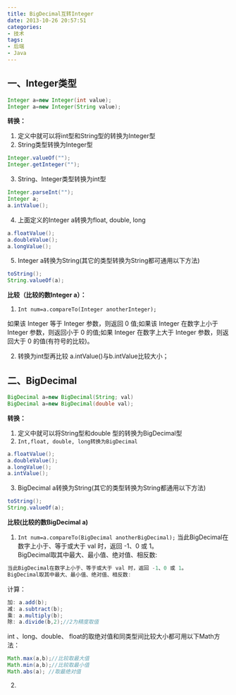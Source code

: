 ```yaml
---
title: BigDecimal互转Integer
date: 2013-10-26 20:57:51
categories:
- 技术
tags:
- 后端
- Java
---
```


## 一、Integer类型

```java
Integer a=new Integer(int value); 
Integer a=new Integer(String value);
```
<!-- more -->
**转换：**
1. 定义中就可以将int型和String型的转换为Integer型  
2. String类型转换为Integer型
```java
Integer.valueOf("");
Integer.getInteger("");
```

3. String、Integer类型转换为int型
```java
Integer.parseInt("");
Integer a;
a.intValue();
```

4. 上面定义的Integer a转换为float, double, long
```java
a.floatValue();
a.doubleValue();
a.longValue();
```

5. Integer a转换为String(其它的类型转换为String都可通用以下方法)
```java
toString();
String.valueOf(a);
```

**比较（比较的数Integer a）：**

1. `Int num=a.compareTo(Integer anotherInteger);`

如果该 Integer 等于 Integer 参数，则返回 0 值;如果该 Integer 在数字上小于 Integer 参数，则返回小于 0 的值;如果 Integer 在数字上大于 Integer 参数，则返回大于 0 的值(有符号的比较)。

2. 转换为int型再比较
a.intValue()与b.intValue比较大小；

## 二、BigDecimal

```java
BigDecimal a=new BigDecimal(String; val)
BigDecimal a=new BigDecimal(double val);
```

**转换：**
1. 定义中就可以将String型和double 型的转换为BigDecimal型
2. `Int,float, double, long转换为BigDecimal`
```java
a.floatValue();
a.doubleValue();
a.longValue();
a.intValue();
```

3. BigDecimal a转换为String(其它的类型转换为String都通用以下方法)
```java
toString();
String.valueOf(a);
```

**比较(比较的数BigDecimal a)**

1. `Int num=a.compareTo(BigDecimal anotherBigDecimal);`
当此BigDecimal在数字上小于、等于或大于 val 时，返回 -1、0 或 1。  
BigDecimal取其中最大、最小值、绝对值、相反数:
```java
当此BigDecimal在数字上小于、等于或大于 val 时，返回 -1、0 或 1。
BigDecimal取其中最大、最小值、绝对值、相反数:
```

计算：
```java
加: a.add(b);
减: a.subtract(b);
乘: a.multiply(b);
除: a.divide(b,2);//2为精度取值
```

int 、long、double、 float的取绝对值和同类型间比较大小都可用以下Math方法：
```java
Math.max(a,b);//比较取最大值
Math.min(a,b);//比较取最小值
Math.abs(a); //取最绝对值
```


2. 

